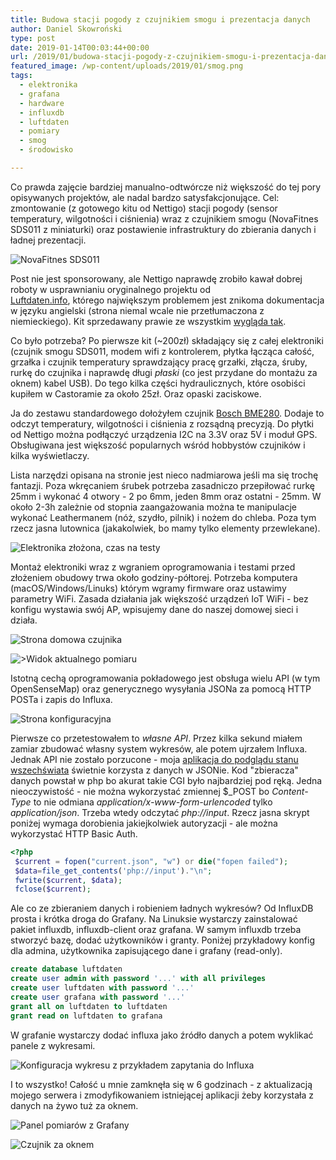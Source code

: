 ```yaml
---
title: Budowa stacji pogody z czujnikiem smogu i prezentacja danych
author: Daniel Skowroński
type: post
date: 2019-01-14T00:03:44+00:00
url: /2019/01/budowa-stacji-pogody-z-czujnikiem-smogu-i-prezentacja-danych/
featured_image: /wp-content/uploads/2019/01/smog.png
tags:
  - elektronika
  - grafana
  - hardware
  - influxdb
  - luftdaten
  - pomiary
  - smog
  - środowisko

---
```

Co prawda zajęcie bardziej manualno-odtwórcze niż większość do tej pory opisywanych projektów, ale nadal bardzo satysfakcjonujące. Cel: zmontowanie (z gotowego kitu od Nettigo) stacji pogody (sensor temperatury, wilgotności i ciśnienia) wraz z czujnikiem smogu (NovaFitnes SDS011 z miniaturki) oraz postawienie infrastruktury do zbierania danych i ładnej prezentacji.

![NovaFitnes SDS011](/wp-content/uploads/2019/01/smog.png)

Post nie jest sponsorowany, ale Nettigo naprawdę zrobiło kawał dobrej roboty w usprawnianiu oryginalnego projektu od  
[Luftdaten.info][1], którego największym problemem jest znikoma dokumentacja w języku angielski (strona niemal wcale nie przetłumaczona z niemieckiego). Kit sprzedawany prawie ze wszystkim [wygląda tak][2].

Co było potrzeba? Po pierwsze kit (~200zł) składający się z całej elektroniki (czujnik smogu SDS011, modem wifi z kontrolerem, płytka łącząca całość, grzałka i czujnik temperatury sprawdzający pracę grzałki, złącza, śruby, rurkę do czujnika i naprawdę długi _płaski_ (co jest przydane do montażu za oknem) kabel USB). Do tego kilka części hydraulicznych, które osobiści kupiłem w Castoramie za około 25zł. Oraz opaski zaciskowe.

Ja do zestawu standardowego dołożyłem czujnik [Bosch BME280][3]. Dodaje to odczyt temperatury, wilgotności i ciśnienia z rozsądną precyzją. Do płytki od Nettigo można podłączyć urządzenia I2C na 3.3V oraz 5V i moduł GPS. Obsługiwana jest większość popularnych wśród hobbystów czujników i kilka wyświetlaczy.

Lista narzędzi opisana na stronie jest nieco nadmiarowa jeśli ma się trochę fantazji. Poza wkręcaniem śrubek potrzeba zasadniczo przepiłować rurkę 25mm i wykonać 4 otwory - 2 po 6mm, jeden 8mm oraz ostatni - 25mm. W około 2-3h zależnie od stopnia zaangażowania można te manipulacje wykonać Leathermanem (nóż, szydło, pilnik) i nożem do chleba. Poza tym rzecz jasna lutownica (jakakolwiek, bo mamy tylko elementy przewlekane).


![Elektronika złożona, czas na testy](/wp-content/uploads/2019/01/smog0.png)

Montaż elektroniki wraz z wgraniem oprogramowania i testami przed złożeniem obudowy trwa około godziny-półtorej. Potrzeba komputera (macOS/Windows/Linuks) którym wgramy firmware oraz ustawimy parametry WiFi. Zasada działania jak większość urządzeń IoT WiFi - bez konfigu wystawia swój AP, wpisujemy dane do naszej domowej sieci i działa.


![Strona domowa czujnika](/wp-content/uploads/2019/01/smog3.png)

![>Widok aktualnego pomiaru](/wp-content/uploads/2019/01/smog4.png)

Istotną cechą oprogramowania pokładowego jest obsługa wielu API (w tym OpenSenseMap) oraz generycznego wysyłania JSONa za pomocą HTTP POSTa i zapis do Influxa.

![Strona konfiguracyjna](/wp-content/uploads/2019/01/smog5.png)

Pierwsze co przetestowałem to _własne&nbsp;API_. Przez kilka sekund miałem zamiar zbudować własny system wykresów, ale potem ujrzałem Influxa. Jednak API nie zostało porzucone - moja [aplikacja do podglądu stanu wszechświata][8] świetnie korzysta z danych w JSONie. Kod "zbieracza" danych powstał w php bo akurat takie CGI było najbardziej pod ręką. Jedna nieoczywistość - nie można wykorzystać zmiennej $_POST bo _Content-Type_ to nie odmiana _application/x-www-form-urlencoded_ tylko _application/json_. Trzeba wtedy odczytać _php://input_. Rzecz jasna skrypt poniżej wymaga dorobienia jakiejkolwiek autoryzacji - ale można wykorzystać HTTP Basic Auth.

```php
<?php
 $current = fopen("current.json", "w") or die("fopen failed");
 $data=file_get_contents('php://input')."\n";
 fwrite($current, $data);
 fclose($current);
```




Ale co ze zbieraniem danych i robieniem ładnych wykresów? Od InfluxDB prosta i krótka droga do Grafany. Na Linuksie wystarczy zainstalować pakiet influxdb, influxdb-client oraz grafana. W samym influxdb trzeba stworzyć bazę, dodać użytkowników i granty. Poniżej przykładowy konfig dla admina, użytkownika zapisującego dane i grafany (read-only).

```sql
create database luftdaten
create user admin with password '...' with all privileges
create user luftdaten with password '...'
create user grafana with password '...'
grant all on luftdaten to luftdaten
grant read on luftdaten to grafana
```


W grafanie wystarczy dodać influxa jako źródło danych a potem wyklikać panele z wykresami.

![Konfiguracja wykresu z przykładem zapytania do Influxa](/wp-content/uploads/2019/01/smog6.png)


I to wszystko! Całość u mnie zamknęła się w 6 godzinach - z aktualizacją mojego serwera i zmodyfikowaniem istniejącej aplikacji żeby korzystała z danych na żywo tuż za oknem.

![Panel pomiarów z Grafany](/wp-content/uploads/2019/01/smog2.png)

![Czujnik za oknem](/wp-content/uploads/2019/01/smog1.png)

 [1]: https://luftdaten.info/
 [2]: https://nettigo.pl/products/nettigo-air-monitor-kit-0-2-1-zbuduj-wlasny-czujnik-smogowy
 [3]: https://www.bosch-sensortec.com/bst/products/all_products/bmp280
 [4]: /wp-content/uploads/2019/01/smog0.png
 [5]: /wp-content/uploads/2019/01/smog3.png
 [6]: /wp-content/uploads/2019/01/smog4.png
 [7]: /wp-content/uploads/2019/01/smog5.png
 [8]: https://blog.dsinf.net/2018/02/aplikacja-do-podgladu-stanu-wszechswiata/
 [9]: /wp-content/uploads/2019/01/smog6.png
 [10]: /wp-content/uploads/2019/01/smog2.png
 [11]: /wp-content/uploads/2019/01/smog1.png